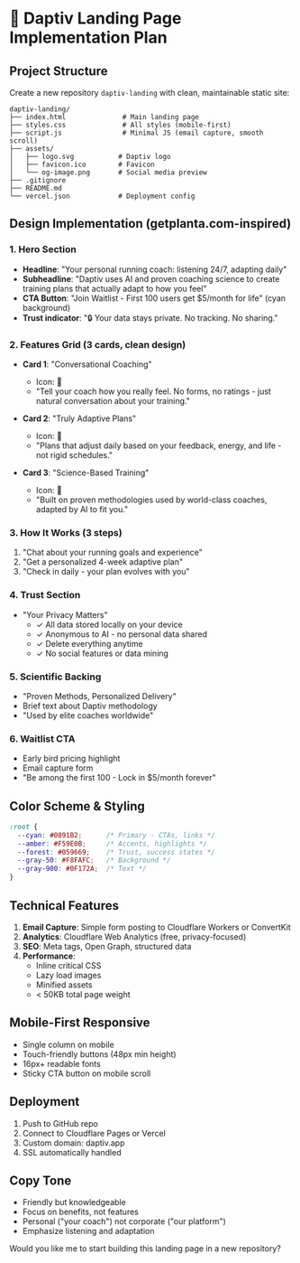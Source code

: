 # 🎯 Daptiv Landing Page Implementation Plan

## **Project Structure**
Create a new repository `daptiv-landing` with clean, maintainable static site:
```
daptiv-landing/
├── index.html              # Main landing page
├── styles.css              # All styles (mobile-first)
├── script.js               # Minimal JS (email capture, smooth scroll)
├── assets/
│   ├── logo.svg           # Daptiv logo
│   ├── favicon.ico        # Favicon
│   └── og-image.png       # Social media preview
├── .gitignore
├── README.md
└── vercel.json            # Deployment config
```

## **Design Implementation (getplanta.com-inspired)**

### 1. **Hero Section**
- **Headline**: "Your personal running coach: listening 24/7, adapting daily"
- **Subheadline**: "Daptiv uses AI and proven coaching science to create training plans that actually adapt to how you feel"
- **CTA Button**: "Join Waitlist - First 100 users get $5/month for life" (cyan background)
- **Trust indicator**: "🔒 Your data stays private. No tracking. No sharing."

### 2. **Features Grid** (3 cards, clean design)
- **Card 1**: "Conversational Coaching"
  - Icon: 💬
  - "Tell your coach how you really feel. No forms, no ratings - just natural conversation about your training."
  
- **Card 2**: "Truly Adaptive Plans"
  - Icon: 🎯
  - "Plans that adjust daily based on your feedback, energy, and life - not rigid schedules."
  
- **Card 3**: "Science-Based Training"
  - Icon: 🧬
  - "Built on proven methodologies used by world-class coaches, adapted by AI to fit you."

### 3. **How It Works** (3 steps)
1. "Chat about your running goals and experience"
2. "Get a personalized 4-week adaptive plan"
3. "Check in daily - your plan evolves with you"

### 4. **Trust Section**
- "Your Privacy Matters"
  - ✓ All data stored locally on your device
  - ✓ Anonymous to AI - no personal data shared
  - ✓ Delete everything anytime
  - ✓ No social features or data mining

### 5. **Scientific Backing**
- "Proven Methods, Personalized Delivery"
- Brief text about Daptiv methodology
- "Used by elite coaches worldwide"

### 6. **Waitlist CTA**
- Early bird pricing highlight
- Email capture form
- "Be among the first 100 - Lock in $5/month forever"

## **Color Scheme & Styling**
```css
:root {
  --cyan: #0891B2;      /* Primary - CTAs, links */
  --amber: #F59E0B;     /* Accents, highlights */
  --forest: #059669;    /* Trust, success states */
  --gray-50: #F8FAFC;   /* Background */
  --gray-900: #0F172A;  /* Text */
}
```

## **Technical Features**
1. **Email Capture**: Simple form posting to Cloudflare Workers or ConvertKit
2. **Analytics**: Cloudflare Web Analytics (free, privacy-focused)
3. **SEO**: Meta tags, Open Graph, structured data
4. **Performance**: 
   - Inline critical CSS
   - Lazy load images
   - Minified assets
   - < 50KB total page weight

## **Mobile-First Responsive**
- Single column on mobile
- Touch-friendly buttons (48px min height)
- 16px+ readable fonts
- Sticky CTA button on mobile scroll

## **Deployment**
1. Push to GitHub repo
2. Connect to Cloudflare Pages or Vercel
3. Custom domain: daptiv.app
4. SSL automatically handled

## **Copy Tone**
- Friendly but knowledgeable
- Focus on benefits, not features
- Personal ("your coach") not corporate ("our platform")
- Emphasize listening and adaptation

Would you like me to start building this landing page in a new repository?